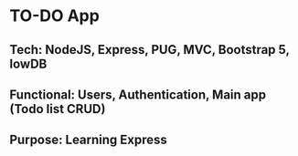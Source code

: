 # TO-DO App
## Tech: NodeJS, Express, PUG, MVC, Bootstrap 5, lowDB
## Functional: Users, Authentication, Main app (Todo list CRUD)
## Purpose: Learning Express